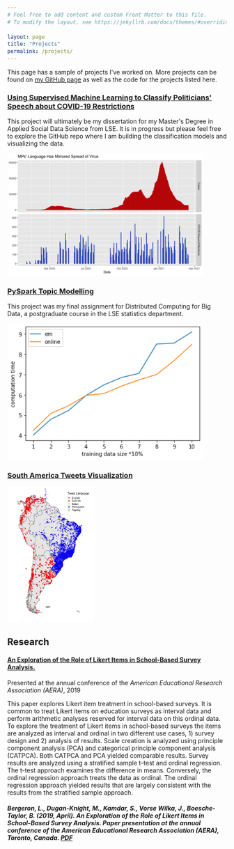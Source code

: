 ```yaml
---
# Feel free to add content and custom Front Matter to this file.
# To modify the layout, see https://jekyllrb.com/docs/themes/#overriding-theme-defaults

layout: page
title: "Projects"
permalink: /projects/
---
```


This page has a sample of projects I've worked on. More projects can be found on [my GitHub page][GitHub] as well as the code for the projects listed here.


### [Using Supervised Machine Learning to Classify Politicians' Speech about COVID-19 Restrictions][proj-covid]

This project will ultimately be my dissertation for my Master's Degree in Applied Social Data Science from LSE. It is in progress but please feel free to explore the GitHub repo where I am building the classification models and visualizing the data.


[<img src="/proj_covid/cases_keyword_mentions_over_time.jpeg" width="450"/>][proj-covid]



### [PySpark Topic Modelling][proj-pyspark]

This project was my final assignment for Distributed Computing for Big Data, a postgraduate course in the LSE statistics department.


[<img src="/proj_pyspark/efficiency_test.jpeg" width="450"/>][proj-pyspark]



### [South America Tweets Visualization][proj-tweets]

[<img src="/proj_tweets/tweets_map.jpeg" width="200"/>][proj-tweets]



## Research

#### <b>[An Exploration of the Role of Likert Items in School-Based Survey Analysis.][likert-paper]</b>

Presented at the annual conference of the <i>American Educational Research Association (AERA)</i>, 2019

This paper explores Likert item treatment in school-based surveys. It is common to treat Likert items on education surveys as interval data and perform arithmetic analyses reserved for interval data on this ordinal data. To explore the treatment of Likert items in school-based surveys the items are analyzed as interval and ordinal in two different use cases, 1) survey design and 2) analysis of results. Scale creation is analyzed using principle component analysis (PCA) and categorical principle component analysis (CATPCA). Both CATPCA and PCA yielded comparable results. Survey results are analyzed using a stratified sample t-test and ordinal regression. The t-test approach examines the difference in means. Conversely, the ordinal regression approach treats the data as ordinal. The ordinal regression approach yielded results that are largely consistent with the results from the stratified sample approach. 

##### Bergeron, L., <b>Dugan-Knight, M.</b>, Kamdar, S., Vorse Wilka, J., Boesche-Taylor, B. (2019, April). An Exploration of the Role of Likert Items in School-Based Survey Analysis. Paper presentation at the annual conference of the American Educational Research Association (AERA), Toronto, Canada. <b>[PDF][likert-paper]</b>

[GitHub]: https://github.com/maxduganknight
[proj-covid]: https://github.com/maxduganknight/covid-political-speech
[proj-pyspark]: https://maxduganknight.github.io/folder/project.html
[proj-tweets]: https://maxduganknight.github.io/projects/proj_tweets/
[likert-paper]: https://maxduganknight.github.io/folder/likert-analysis.pdf






